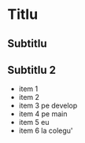 # Titlu
## Subtitlu

## Subtitlu 2

- item 1
- item 2
- item 3 pe develop
- item 4 pe main
- item 5 eu
- item 6 la colegu'
